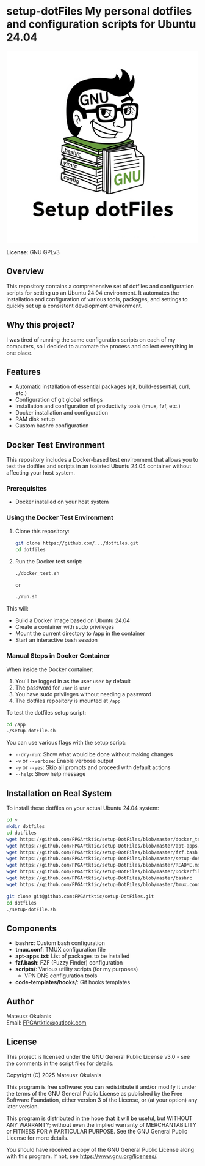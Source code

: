 # setup-dotFiles My personal dotfiles and configuration scripts for Ubuntu 24.04

<p align="center">
  <img src="img/logo.jpeg" alt="setup-dotFiles" width="500"/>
</p>

**License**: GNU GPLv3

## Overview

This repository contains a comprehensive set of dotfiles and configuration scripts for setting up an Ubuntu 24.04 environment. It automates the installation and configuration of various tools, packages, and settings to quickly set up a consistent development environment.

## Why this project?

I was tired of running the same configuration scripts on each of my computers, so I decided to automate the process and collect everything in one place.

## Features

- Automatic installation of essential packages (git, build-essential, curl, etc.)
- Configuration of git global settings
- Installation and configuration of productivity tools (tmux, fzf, etc.)
- Docker installation and configuration
- RAM disk setup
- Custom bashrc configuration

## Docker Test Environment

This repository includes a Docker-based test environment that allows you to test the dotfiles and scripts in an isolated Ubuntu 24.04 container without affecting your host system.

### Prerequisites

- Docker installed on your host system

### Using the Docker Test Environment

1. Clone this repository:
   ```bash
   git clone https://github.com/.../dotfiles.git
   cd dotfiles
   ```

2. Run the Docker test script:
   ```bash
   ./docker_test.sh
   ```
   or
   ```bash
   ./run.sh
   ```

This will:
- Build a Docker image based on Ubuntu 24.04
- Create a container with sudo privileges
- Mount the current directory to /app in the container
- Start an interactive bash session

### Manual Steps in Docker Container

When inside the Docker container:

1. You'll be logged in as the user `user` by default
2. The password for `user` is `user`
3. You have sudo privileges without needing a password
4. The dotfiles repository is mounted at `/app`

To test the dotfiles setup script:
```bash
cd /app
./setup-dotFile.sh
```

You can use various flags with the setup script:
- `--dry-run`: Show what would be done without making changes
- `-v` or `--verbose`: Enable verbose output
- `-y` or `--yes`: Skip all prompts and proceed with default actions
- `--help`: Show help message

## Installation on Real System

To install these dotfiles on your actual Ubuntu 24.04 system:

```bash
cd ~
mkdir dotfiles
cd dotfiles
wget https://github.com/FPGArtktic/setup-DotFiles/blob/master/docker_test.sh
wget https://github.com/FPGArtktic/setup-DotFiles/blob/master/apt-apps.txt
wget https://github.com/FPGArtktic/setup-DotFiles/blob/master/fzf.bash
wget https://github.com/FPGArtktic/setup-DotFiles/blob/master/setup-dotFiles.sh
wget https://github.com/FPGArtktic/setup-DotFiles/blob/master/README.md
wget https://github.com/FPGArtktic/setup-DotFiles/blob/master/Dockerfile
wget https://github.com/FPGArtktic/setup-DotFiles/blob/master/bashrc
wget https://github.com/FPGArtktic/setup-DotFiles/blob/master/tmux.conf

```


```bash
git clone git@github.com:FPGArtktic/setup-DotFiles.git
cd dotfiles
./setup-dotFile.sh
```

## Components

- **bashrc**: Custom bash configuration
- **tmux.conf**: TMUX configuration file
- **apt-apps.txt**: List of packages to be installed
- **fzf.bash**: FZF (Fuzzy Finder) configuration
- **scripts/**: Various utility scripts (for my purposes)
  - VPN DNS configuration tools
- **code-templates/hooks/**: Git hooks templates

## Author

Mateusz Okulanis  
Email: FPGArtktic@outlook.com

## License

This project is licensed under the GNU General Public License v3.0 - see the comments in the script files for details.

Copyright (C) 2025 Mateusz Okulanis

This program is free software: you can redistribute it and/or modify
it under the terms of the GNU General Public License as published by
the Free Software Foundation, either version 3 of the License, or
(at your option) any later version.

This program is distributed in the hope that it will be useful,
but WITHOUT ANY WARRANTY; without even the implied warranty of
MERCHANTABILITY or FITNESS FOR A PARTICULAR PURPOSE.  See the
GNU General Public License for more details.

You should have received a copy of the GNU General Public License
along with this program.  If not, see <https://www.gnu.org/licenses/>.
